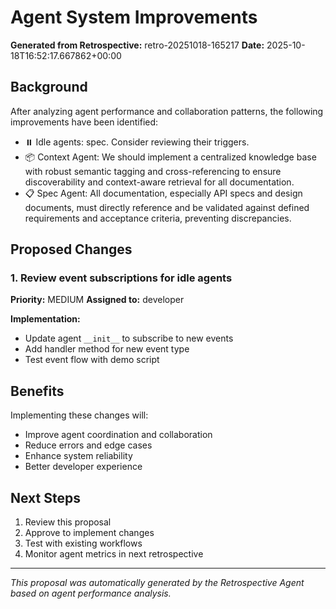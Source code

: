 # Agent System Improvements

**Generated from Retrospective:** retro-20251018-165217
**Date:** 2025-10-18T16:52:17.667862+00:00

## Background

After analyzing agent performance and collaboration patterns, the following improvements have been identified:

- ⏸️ Idle agents: spec. Consider reviewing their triggers.
- 📦 Context Agent: We should implement a centralized knowledge base with robust semantic tagging and cross-referencing to ensure discoverability and context-aware retrieval for all documentation.
- 📋 Spec Agent: All documentation, especially API specs and design documents, must directly reference and be validated against defined requirements and acceptance criteria, preventing discrepancies.

## Proposed Changes

### 1. Review event subscriptions for idle agents

**Priority:** MEDIUM
**Assigned to:** developer

**Implementation:**
- Update agent `__init__` to subscribe to new events
- Add handler method for new event type
- Test event flow with demo script


## Benefits

Implementing these changes will:
- Improve agent coordination and collaboration
- Reduce errors and edge cases
- Enhance system reliability
- Better developer experience

## Next Steps

1. Review this proposal
2. Approve to implement changes
3. Test with existing workflows
4. Monitor agent metrics in next retrospective

---

*This proposal was automatically generated by the Retrospective Agent based on agent performance analysis.*
